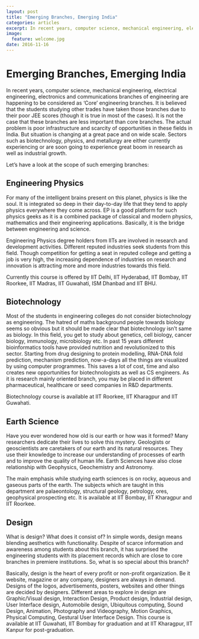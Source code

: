 ```yaml
---
layout: post
title: "Emerging Branches, Emerging India"
categories: articles
excerpt: In recent years, computer science, mechanical engineering, electrical engineering, electronics and communications branches of engineering 
image: 
  feature: welcome.jpg
date: 2016-11-16
---
```



Emerging Branches, Emerging India
=================================

In recent years, computer science, mechanical engineering, electrical
engineering, electronics and communications branches of engineering are
happening to be considered as ‘Core’ engineering branches. It is
believed that the students studying other trades have taken those
branches due to their poor JEE scores (though it is true in most of the
cases). It is not the case that these branches are less important than
core branches. The actual problem is poor infrastructure and scarcity of
opportunities in these fields in India. But situation is changing at a
great pace and on wide scale. Sectors such as biotechnology, physics,
and metallurgy are either currently experiencing or are soon going to
experience great boom in research as well as industrial growth.

Let’s have a look at the scope of such emerging branches:

Engineering Physics
-------------------

For many of the intelligent brains present on this planet, physics is
like the soul. It is integrated so deep in their day-to-day life that
they tend to apply physics everywhere they come across. EP is a good
platform for such physics geeks as it is a combined package of classical
and modern physics, mathematics and their engineering applications.
Basically, it is the bridge between engineering and science.

Engineering Physics degree holders from IITs are involved in research
and development activities. Different reputed industries seek students
from this field. Though competition for getting a seat in reputed
college and getting a job is very high, the increasing dependence of
industries on research and innovation is attracting more and more
industries towards this field.

Currently this course is offered by IIT Delhi, IIT Hyderabad, IIT
Bombay, IIT Roorkee, IIT Madras, IIT Guwahati, ISM Dhanbad and IIT BHU.

Biotechnology
-------------

Most of the students in engineering colleges do not consider
biotechnology as engineering. The hatred of maths background people
towards biology seems so obvious but it should be made clear that
biotechnology isn’t same as biology. In this field, you get to study
about genetics, cell biology, cancer biology, immunology, microbiology
etc. In past 15 years different bioinformatics tools have provided
nutrition and revolutionized to this sector. Starting from drug
designing to protein modelling, RNA-DNA fold prediction, mechanism
prediction, now-a-days all the things are visualized by using computer
programmes. This saves a lot of cost, time and also creates new
opportunities for biotechnologists as well as CS engineers. As it is
research mainly oriented branch, you may be placed in different
pharmaceutical, healthcare or seed companies in R&D departments.

Biotechnology course is available at IIT Roorkee, IIT Kharagpur and IIT
Guwahati.

Earth Science
-------------

Have you ever wondered how old is our earth or how was it formed? Many
researchers dedicate their lives to solve this mystery. Geologists or
geoscientists are caretakers of our earth and its natural resources.
They use their knowledge to increase our understanding of processes of
earth and to improve the quality of human life. Earth Sciences have also
close relationship with Geophysics, Geochemistry and Astronomy.

The main emphasis while studying earth sciences is on rocky, aqueous and
gaseous parts of the earth. The subjects which are taught in this
department are palaeontology, structural geology, petrology, ores,
geophysical prospecting etc. It is available at IIT Bombay, IIT
Kharagpur and IIT Roorkee.

Design
------

What is design? What does it consist of? In simple words, design means
blending aesthetics with functionality. Despite of scarce information
and awareness among students about this branch, it has surprised the
engineering students with its placement records which are close to core
branches in premiere institutions. So, what is so special about this
branch?

Basically, design is the heart of every profit or non-profit
organization. Be it website, magazine or any company, designers are
always in demand. Designs of the logos, advertisements, posters,
websites and other things are decided by designers. Different areas to
explore in design are Graphic/Visual design, Interaction Design, Product
design, Industrial design, User Interface design, Automobile design,
Ubiquitous computing, Sound Design, Animation, Photography and
Videography, Motion Graphics, Physical Computing, Gestural User
Interface Design. This course is available at IIT Guwahati, IIT Bombay
for graduation and at IIT Kharagpur, IIT Kanpur for post-graduation.
